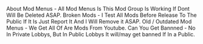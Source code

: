 About Mod Menus - All Mod Menus Is This Mod Group Is Working If Dont Will Be Deleted ASAP.
Broken Mods - I Test All Mods Before Release To The Public If It Is Just Report It And I Will Remove it ASAP.
Old / Outdated Mod Menus - We Get All Of Are Mods From Youtube.
Can You Get Bannned - No In Private Lobbys, But In Public Lobbys It will/may get banned If In a Public.
